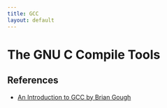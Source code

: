 ```yaml
---
title: GCC
layout: default
---
```


# The GNU C Compile Tools

## References

* [An Introduction to GCC by Brian Gough](http://www.network-theory.co.uk/docs/gccintro/)
